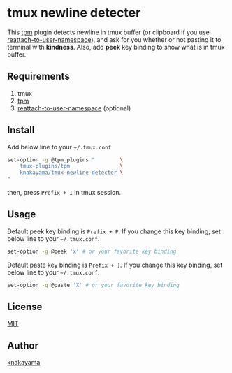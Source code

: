 tmux newline detecter
=====================

This [tpm](https://github.com/tmux-plugins/tpm) plugin detects newline in tmux buffer (or clipboard if you use [reattach-to-user-namespace](https://github.com/ChrisJohnsen/tmux-MacOSX-pasteboard)), and ask for you whether or not pasting it to terminal with **kindness**.
Also, add **peek** key binding to show what is in tmux buffer.

## Requirements

1. tmux
2. [tpm](https://github.com/tmux-plugins/tpm)
3. [reattach-to-user-namespace](https://github.com/ChrisJohnsen/tmux-MacOSX-pasteboard) (optional)

## Install

Add below line to your `~/.tmux.conf`

```bash
set-option -g @tpm_plugins "        \
    tmux-plugins/tpm                \
    knakayama/tmux-newline-detecter \
"
```

then, press `Prefix + I` in tmux session.

## Usage

Default peek key binding is `Prefix + P`. If you change this key binding, set below line to your `~/.tmux.conf`.

```bash
set-option -g @peek 'x' # or your favorite key binding
```

Default paste key binding is `Prefix + ]`. If you change this key binding, set below line to your `~/.tmux.conf`.

```bash
set-option -g @paste 'X' # or your favorite key binding
```

## License

[MIT](http://knakayama.mit-license.org/)

## Author

[knakayama](https://github.com/knakayama)
